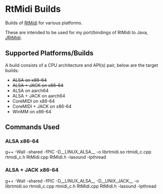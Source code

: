 # RtMidi Builds

Builds of [RtMidi](https://github.com/thestk/rtmidi) for various platforms.

These are intended to be used for my port/bindings of RtMidi to Java,
[JRtMidi](https://github.com/basshelal/JRtMidi).

## Supported Platforms/Builds

A build consists of a CPU architecture and API(s) pair, below are the 
target builds:

* ~~ALSA on x86-64~~
* ~~ALSA + JACK on x86-64~~
* ALSA on aarch64
* ALSA + JACK on aarch64
* CoreMIDI on x86-64
* CoreMIDI + JACK on x86-64
* WinMM on x86-64

## Commands Used

### ALSA x86-64

g++ -Wall -shared -fPIC -D__LINUX_ALSA__ -o librtmidi.so rtmidi_c.cpp rtmidi_c.h RtMidi.cpp RtMidi.h -lasound -lpthread

### ALSA + JACK x86-64

g++ -Wall -shared -fPIC -D__LINUX_ALSA__ -D__UNIX_JACK__ -o librtmidi.so rtmidi_c.cpp rtmidi_c.h RtMidi.cpp RtMidi.h -lasound -lpthread